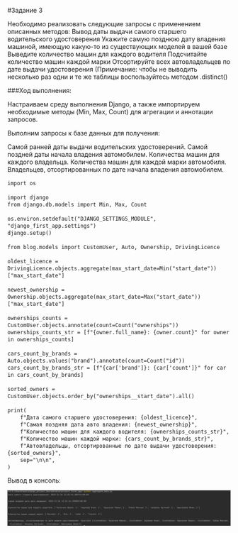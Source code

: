 #Задание 3

Необходимо реализовать следующие запросы c применением описанных методов:
Вывод даты выдачи самого старшего водительского удостоверения
Укажите самую позднюю дату владения машиной, имеющую какую-то из существующих моделей в вашей базе
Выведите количество машин для каждого водителя
Подсчитайте количество машин каждой марки
Отсортируйте всех автовладельцев по дате выдачи удостоверения (Примечание: чтобы не выводить несколько раз одни и те же таблицы воспользуйтесь методом .distinct()


###Ход выполнения:

Настраиваем среду выполнения Django, а также импортируем необходимые методы (Min, Max, Count) 
для агрегации и аннотации запросов.

Выполним запросы к базе данных для получения:

Самой ранней даты выдачи водительских удостоверений.
Самой поздней даты начала владения автомобилем.
Количества машин для каждого владельца.
Количества машин для каждой марки автомобиля.
Владельцев, отсортированных по дате начала владения автомобилем.

    import os
    
    import django
    from django.db.models import Min, Max, Count
    
    os.environ.setdefault("DJANGO_SETTINGS_MODULE", "django_first_app.settings")
    django.setup()
    
    from blog.models import CustomUser, Auto, Ownership, DrivingLicence
    
    oldest_licence = DrivingLicence.objects.aggregate(max_start_date=Min("start_date"))["max_start_date"]
    
    newest_ownership = Ownership.objects.aggregate(max_start_date=Max("start_date"))["max_start_date"]
    
    ownerships_counts = CustomUser.objects.annotate(count=Count("ownerships"))
    ownerships_counts_str = [f"{owner.full_name}: {owner.count}" for owner in ownerships_counts]
    
    cars_count_by_brands = Auto.objects.values("brand").annotate(count=Count("id"))
    cars_count_by_brands_str = [f"{car['brand']}: {car['count']}" for car in cars_count_by_brands]
    
    sorted_owners = CustomUser.objects.order_by("ownerships__start_date").all()
    
    print(
        f"Дата самого старшего удостоверения: {oldest_licence}",
        f"Самая поздняя дата авто владения: {newest_ownership}",
        f"Количество машин для каждого водителя: {ownerships_counts_str}",
        f"Количество машин каждой марки: {cars_count_by_brands_str}",
        f"Автовладельцы, отсортированные по дате выдачи удостоверения: {sorted_owners}",
        sep="\n\n",
    )

Вывод в консоль:

![Задание 3](img\task_3.PNG)